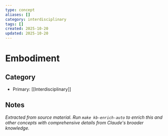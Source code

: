 ```yaml
---
type: concept
aliases: []
category: interdisciplinary
tags: []
created: 2025-10-20
updated: 2025-10-20
---
```


# Embodiment

## Category

- Primary: [[Interdisciplinary]]

## Notes

*Extracted from source material. Run `make kb-enrich-auto` to enrich this and other concepts with comprehensive details from Claude's broader knowledge.*
